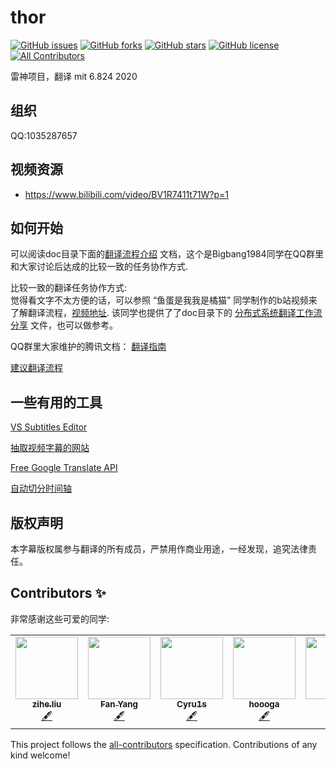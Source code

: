 # thor
<!-- ALL-CONTRIBUTORS-BADGE:START - Do not remove or modify this section -->
[![GitHub issues](https://img.shields.io/github/issues/ivanallen/thor)](https://github.com/ivanallen/thor/issues)
[![GitHub forks](https://img.shields.io/github/forks/ivanallen/thor)](https://github.com/ivanallen/thor/network)
[![GitHub stars](https://img.shields.io/github/stars/ivanallen/thor)](https://github.com/ivanallen/thor/stargazers)
[![GitHub license](https://img.shields.io/github/license/ivanallen/thor)](https://github.com/ivanallen/thor/blob/master/LICENSE)
[![All Contributors](https://img.shields.io/badge/all_contributors-5-orange.svg)](#contributors-)
<!-- ALL-CONTRIBUTORS-BADGE:END -->
雷神项目，翻译 mit 6.824 2020

## 组织

QQ:1035287657

## 视频资源

- https://www.bilibili.com/video/BV1R7411t71W?p=1

## 如何开始
可以阅读doc目录下面的[翻译流程介绍](https://github.com/ivanallen/thor/blob/master/doc/翻译流程介绍.md) 文档，这个是Bigbang1984同学在QQ群里和大家讨论后达成的比较一致的任务协作方式.

比较一致的翻译任务协作方式:  
觉得看文字不太方便的话，可以参照 “鱼蛋是我我是橘猫” 同学制作的b站视频来了解翻译流程，[视频地址](https://www.bilibili.com/video/BV1pQ4y1M7dv). 该同学也提供了了doc目录下的 [分布式系统翻译工作流分享](https://github.com/ivanallen/thor/blob/master/doc/分布式系统翻译工作流分享.pdf) 文件，也可以做参考。


QQ群里大家维护的腾讯文档：
[翻译指南](https://docs.qq.com/doc/DZURQaXBrdXhXb0dx?tdsourcetag=s_macqq_grpfile)

[建议翻译流程](https://docs.qq.com/doc/BXXro31NHmDg4Kega60fkDTU4l51be2cdG2H4OMrVN3NzUlm0huLua1goly331XKV42Dko7Y0)



## 一些有用的工具

[VS Subtitles Editor ](https://marketplace.visualstudio.com/items?itemName=pepri.subtitles-editor)

[抽取视频字幕的网站](https://downsub.com/)

[Free Google Translate API](https://pypi.org/project/googletrans/)

[自动切分时间轴](https://jingyan.baidu.com/article/e73e26c07ce0a824acb6a755.html)

## 版权声明

本字幕版权属参与翻译的所有成员，严禁用作商业用途，一经发现，追究法律责任。

## Contributors ✨

非常感谢这些可爱的同学:

<!-- ALL-CONTRIBUTORS-LIST:START - Do not remove or modify this section -->
<!-- prettier-ignore-start -->
<!-- markdownlint-disable -->
<table>
  <tr>
    <td align="center"><a href="https://ziheliu.github.io/"><img src="https://avatars2.githubusercontent.com/u/13313784?v=4" width="100px;" alt=""/><br /><sub><b>zihe.liu</b></sub></a><br /><a href="#content-ZiheLiu" title="Content">🖋</a></td>
    <td align="center"><a href="https://github.com/wildandyang"><img src="https://avatars0.githubusercontent.com/u/16045380?v=4" width="100px;" alt=""/><br /><sub><b>Fan Yang</b></sub></a><br /><a href="#content-wildandyang" title="Content">🖋</a></td>
    <td align="center"><a href="http://blog.cyru1s.com"><img src="https://avatars0.githubusercontent.com/u/20309761?v=4" width="100px;" alt=""/><br /><sub><b>Cyru1s</b></sub></a><br /><a href="#content-CyrusF" title="Content">🖋</a></td>
    <td align="center"><a href="https://github.com/hoooga"><img src="https://avatars3.githubusercontent.com/u/8995262?v=4" width="100px;" alt=""/><br /><sub><b>hoooga</b></sub></a><br /><a href="#content-hoooga" title="Content">🖋</a></td>
    <td align="center"><a href="https://allen.blog.csdn.net"><img src="https://avatars1.githubusercontent.com/u/12481610?v=4" width="100px;" alt=""/><br /><sub><b>Allen</b></sub></a><br /><a href="#content-ivanallen" title="Content">🖋</a></td>
  </tr>
</table>

<!-- markdownlint-enable -->
<!-- prettier-ignore-end -->
<!-- ALL-CONTRIBUTORS-LIST:END -->

This project follows the [all-contributors](https://github.com/all-contributors/all-contributors) specification. Contributions of any kind welcome!
